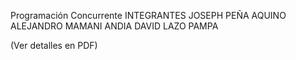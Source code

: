 Programación Concurrente
INTEGRANTES
JOSEPH PEÑA AQUINO
ALEJANDRO MAMANI ANDIA
DAVID LAZO PAMPA

(Ver detalles en PDF)
